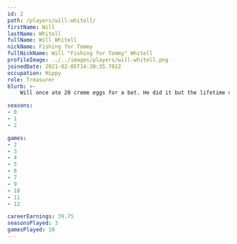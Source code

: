 ```yaml
---
id: 2
path: /players/will-whitell/
firstName: Will
lastName: Whitell
fullName: Will Whitell
nickName: Fishing for Tommy
fullNickName: Will "Fishing for Tommy" Whitell
profileImage: ../../images/players/will-whitell.png
joinedDate: 2021-02-05T14:30:35.701Z
occupation: Hippy
role: Treasurer
blurb: >-
    Will once ate 20 creme eggs for a bet. He did it but the lifetime diabetes after was "probably not worth the 2 quid". <br /> His biggest tournament win to date is circa $25. <br /> He wouldn't actually fish, as that goes against his vegan religion.

seasons:
- 0
- 1
- 2

games:
- 2
- 3
- 4
- 5
- 6
- 7
- 9
- 10
- 11
- 12

careerEarnings: 39.75
seasonsPlayed: 3
gamesPlayed: 10
---
```

